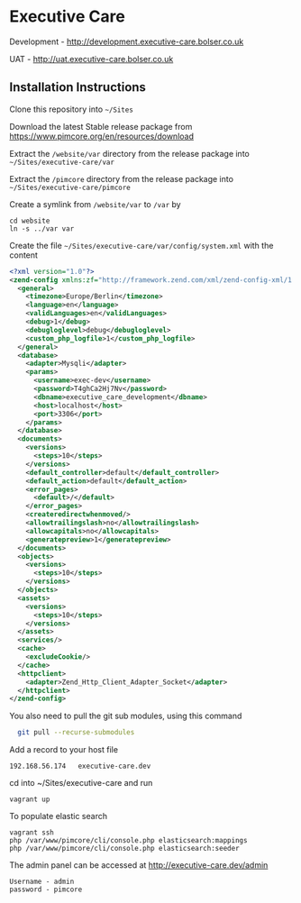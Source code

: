 # Executive Care

Development - http://development.executive-care.bolser.co.uk

UAT - http://uat.executive-care.bolser.co.uk

## Installation Instructions

Clone this repository into `~/Sites`

Download the latest Stable release package from https://www.pimcore.org/en/resources/download

Extract the `/website/var` directory from the release package into `~/Sites/executive-care/var`

Extract the `/pimcore` directory from the release package into `~/Sites/executive-care/pimcore`

Create a symlink from `/website/var` to `/var` by

```
cd website
ln -s ../var var
```

Create the file `~/Sites/executive-care/var/config/system.xml` with the content

```XML
<?xml version="1.0"?>
<zend-config xmlns:zf="http://framework.zend.com/xml/zend-config-xml/1.0/">
  <general>
    <timezone>Europe/Berlin</timezone>
    <language>en</language>
    <validLanguages>en</validLanguages>
    <debug>1</debug>
    <debugloglevel>debug</debugloglevel>
    <custom_php_logfile>1</custom_php_logfile>
  </general>
  <database>
    <adapter>Mysqli</adapter>
    <params>
      <username>exec-dev</username>
      <password>T4ghCa2Hj7Nv</password>
      <dbname>executive_care_development</dbname>
      <host>localhost</host>
      <port>3306</port>
    </params>
  </database>
  <documents>
    <versions>
      <steps>10</steps>
    </versions>
    <default_controller>default</default_controller>
    <default_action>default</default_action>
    <error_pages>
      <default>/</default>
    </error_pages>
    <createredirectwhenmoved/>
    <allowtrailingslash>no</allowtrailingslash>
    <allowcapitals>no</allowcapitals>
    <generatepreview>1</generatepreview>
  </documents>
  <objects>
    <versions>
      <steps>10</steps>
    </versions>
  </objects>
  <assets>
    <versions>
      <steps>10</steps>
    </versions>
  </assets>
  <services/>
  <cache>
    <excludeCookie/>
  </cache>
  <httpclient>
    <adapter>Zend_Http_Client_Adapter_Socket</adapter>
  </httpclient>
</zend-config>

```

You also need to pull the git sub modules, using this command

```bash
  git pull --recurse-submodules
```

Add a record to your host file

```
192.168.56.174   executive-care.dev
```

cd into ~/Sites/executive-care and run
```
vagrant up
```

To populate elastic search

```
vagrant ssh
php /var/www/pimcore/cli/console.php elasticsearch:mappings
php /var/www/pimcore/cli/console.php elasticsearch:seeder
```


The admin panel can be accessed at http://executive-care.dev/admin

```
Username - admin
password - pimcore
```
